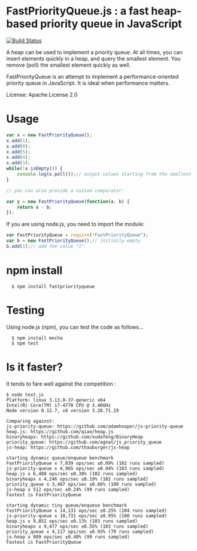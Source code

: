 # FastPriorityQueue.js : a fast heap-based priority queue in JavaScript
[![Build Status](https://travis-ci.org/lemire/FastPriorityQueue.js.png)](https://travis-ci.org/lemire/FastPriorityQueue.js)

A heap can be used to implement a priority queue. At all times, you can insert
elements quickly in a heap, and query the smallest element. You remove (poll)
the smallest element quickly as well.

FastPriorityQueue is an attempt to implement a performance-oriented priority queue
in JavaScript. It is ideal when performance matters.

License: Apache License 2.0



Usage
===

```javascript
var x = new FastPriorityQueue();
x.add(1);
x.add(0);
x.add(5);
x.add(4);
x.add(3);
while(!x.isEmpty()) {
    console.log(x.poll());// output values starting from the smallest
}

// you can also provide a custom comparator:

var y = new FastPriorityQueue(function(a, b) {
    return a - b;
});
```

If you are using node.js, you need to import the module:

```javascript
var FastPriorityQueue = require("FastPriorityQueue");
var b = new FastPriorityQueue();// initially empty
b.add(1);// add the value "1"
```
npm install
===

      $ npm install fastpriorityqueue

Testing
===

Using node.js (npm), you can test the code as follows...

      $ npm install mocha
      $ npm test

Is it faster?
===

It tends to fare well against the competition :

```
$ node test.js
Platform: linux 3.13.0-37-generic x64
Intel(R) Core(TM) i7-4770 CPU @ 3.40GHz
Node version 0.12.7, v8 version 3.28.71.19

Comparing against:
js-priority-queue: https://github.com/adamhooper/js-priority-queue
heap.js: https://github.com/qiao/heap.js
binaryheapx: https://github.com/xudafeng/BinaryHeap
priority_queue: https://github.com/agnat/js_priority_queue
js-heap: https://github.com/thauburger/js-heap

starting dynamic queue/enqueue benchmark
FastPriorityQueue x 7,039 ops/sec ±0.09% (102 runs sampled)
js-priority-queue x 4,965 ops/sec ±0.44% (103 runs sampled)
heap.js x 6,488 ops/sec ±0.38% (102 runs sampled)
binaryheapx x 4,246 ops/sec ±0.19% (102 runs sampled)
priority_queue x 3,487 ops/sec ±0.66% (100 runs sampled)
js-heap x 512 ops/sec ±0.24% (99 runs sampled)
Fastest is FastPriorityQueue

starting dynamic tiny queue/enqueue benchmark
FastPriorityQueue x 14,131 ops/sec ±0.25% (104 runs sampled)
js-priority-queue x 10,731 ops/sec ±0.95% (100 runs sampled)
heap.js x 9,852 ops/sec ±0.13% (103 runs sampled)
binaryheapx x 9,477 ops/sec ±0.55% (103 runs sampled)
priority_queue x 4,117 ops/sec ±6.93% (79 runs sampled)
js-heap x 989 ops/sec ±0.40% (99 runs sampled)
Fastest is FastPriorityQueue

```
